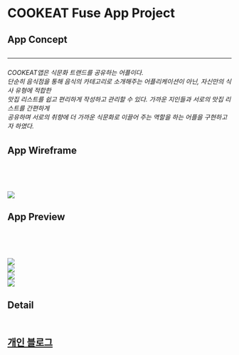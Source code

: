 # COOKEAT Fuse App Project

<h2>App Concept<h2>
  <hr>
  <h6> COOKEAT앱은 식문화 트랜드를 공유하는 어플이다. <br/>
    단순히 음식점을 통해 음식의 카테고리로 소개해주는 어플리케이션이 아닌, 자신만의 식사 유형에 적합한 <br/>
    맛집 리스트를 쉽고 편리하게 작성하고 관리할 수 있다. 가까운 지인들과 서로의 맛집 리스트를 간편하게 <br/>
    공유하며 서로의 취향에 더 가까운 식문화로 이끌어 주는 역할을 하는 어플을 구현하고자 하였다.<h6>
  



<h2>App Wireframe<h2>
<br/>
  <br/>
<img src="https://img1.daumcdn.net/thumb/R1280x0/?scode=mtistory2&fname=https%3A%2F%2Fk.kakaocdn.net%2Fdn%2FFQ2vo%2FbtqET69ozV2%2FuNIRO9l016DJsYE5jnkzI0%2Fimg.png">



<h2>App Preview<h2>
  <br/><br/>
  <img src="https://img1.daumcdn.net/thumb/R1280x0/?scode=mtistory2&fname=https%3A%2F%2Fk.kakaocdn.net%2Fdn%2FZzIB4%2FbtqEWtPBcEN%2F0WjBXs69KyJ0xc9cFJjKUK%2Fimg.png">
  <br/>
  <img src="https://img1.daumcdn.net/thumb/R1280x0/?scode=mtistory2&fname=https%3A%2F%2Fk.kakaocdn.net%2Fdn%2FANcNv%2FbtqEUpnl0dn%2FEf3cRFh9tqz0QeMPIAhSgk%2Fimg.png">
  <br/>
  <img src="https://img1.daumcdn.net/thumb/R1280x0/?scode=mtistory2&fname=https%3A%2F%2Fk.kakaocdn.net%2Fdn%2Fk7TKR%2FbtqEUpARskx%2FxEpa16ajkNCaXzGTCnZdB1%2Fimg.png">
  <br/>
  <img src="https://img1.daumcdn.net/thumb/R1280x0/?scode=mtistory2&fname=https%3A%2F%2Fk.kakaocdn.net%2Fdn%2Fb6vucs%2FbtqEVJezfwX%2F8gPLKAsxDC5WXDR1Z6HogK%2Fimg.png">
  
  
  <h2>Detail<h2>
<br/>
  <a href="https://ljg960730.tistory.com/category/Mobile%20App/Fuse%20X">개인 블로그<a>
